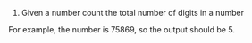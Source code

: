 1. Given a number count the total number of digits in a number


For example, the number is 75869, so the output should be 5.